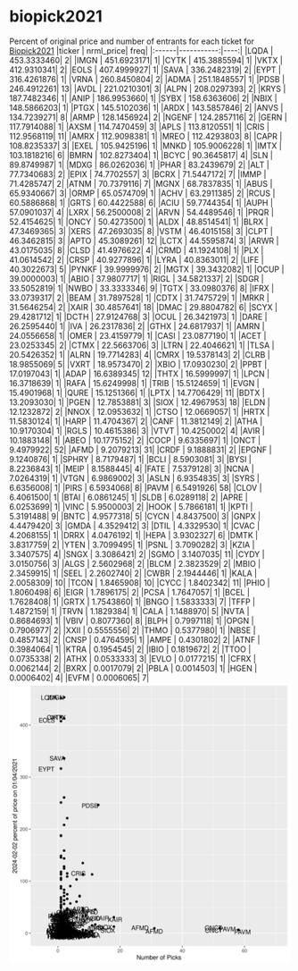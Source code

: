 # biopick2021
Percent of original price and number of entrants for each ticket for [Biopick2021](https://twitter.com/hashtag/Biopick2021)
|ticker |  nrml_price| freq|
|:------|-----------:|----:|
|LQDA   | 453.3333460|    2|
|IMGN   | 451.6923171|    1|
|CYTK   | 415.3885594|    1|
|VKTX   | 412.9310341|    2|
|EOLS   | 407.4999927|    1|
|SAVA   | 336.2482319|    2|
|EYPT   | 316.4261876|    1|
|VRNA   | 260.8450804|    2|
|ADMA   | 251.1848557|    1|
|PDSB   | 246.4912261|   13|
|AVDL   | 221.0210301|    3|
|ALPN   | 208.0297393|    2|
|KRYS   | 187.7482346|    1|
|ANIP   | 186.9953660|    1|
|SYBX   | 158.6363606|    2|
|NBIX   | 148.5866203|    1|
|PTGX   | 145.5102036|    1|
|ARDX   | 143.5857846|    2|
|ANVS   | 134.7239271|    8|
|ARMP   | 128.1456924|    2|
|NGENF  | 124.2857116|    2|
|GERN   | 117.7914088|    1|
|AXSM   | 114.7470459|    3|
|APLS   | 113.8120551|    1|
|CRIS   | 112.9568119|   11|
|AMRX   | 112.9098381|    1|
|MREO   | 112.4293803|    8|
|CAPR   | 108.8235337|    3|
|EXEL   | 105.9425196|    1|
|MNKD   | 105.9006228|    1|
|IMTX   | 103.1818216|    6|
|BMRN   | 102.8273404|    1|
|BCYC   |  90.3645817|    4|
|SLN    |  89.8749987|    1|
|MDXG   |  86.0262036|    1|
|PHAR   |  83.2439679|    2|
|ALT    |  77.7340683|    2|
|EPIX   |  74.7702557|    3|
|BCRX   |  71.5447172|    7|
|IMMP   |  71.4285747|    2|
|ATNM   |  70.7379116|    7|
|MGNX   |  68.7837835|    1|
|ABUS   |  65.9340667|    3|
|ORMP   |  65.0574709|    1|
|ACHV   |  63.2911385|    2|
|RCUS   |  60.5886868|    1|
|GRTS   |  60.4422588|    6|
|ACIU   |  59.7744354|    1|
|AUPH   |  57.0901037|    4|
|LXRX   |  56.2500008|    2|
|ARVN   |  54.4489546|    1|
|PRQR   |  52.4154625|    1|
|ONCY   |  50.4273500|    1|
|ALDX   |  48.8514541|    1|
|BLRX   |  47.3469365|    3|
|XERS   |  47.2693035|    8|
|VSTM   |  46.4015158|    3|
|CLPT   |  46.3462815|    3|
|APTO   |  45.3089261|   12|
|LCTX   |  44.5595874|    3|
|ARWR   |  43.0175035|    8|
|CLSD   |  41.4976622|    4|
|CRMD   |  41.1924108|    1|
|PLX    |  41.0614542|    2|
|CRSP   |  40.9277896|    1|
|LYRA   |  40.8363011|    2|
|LIFE   |  40.3022673|    5|
|PYNKF  |  39.9999976|    2|
|MGTX   |  39.3432082|    1|
|OCUP   |  39.0000003|    1|
|ABIO   |  37.9807717|    1|
|RIGL   |  34.5821337|    2|
|SDGR   |  33.5052819|    1|
|NWBO   |  33.3333346|    9|
|TGTX   |  33.0980376|    8|
|IFRX   |  33.0739317|    2|
|BEAM   |  31.7897528|    1|
|CDTX   |  31.7475729|    1|
|MRKR   |  31.5646254|    2|
|XAIR   |  30.4857641|   18|
|DMAC   |  29.8804782|    6|
|SCYX   |  29.4281712|    1|
|DCTH   |  27.9124768|    3|
|OCUL   |  26.3421973|    1|
|DARE   |  26.2595440|    1|
|IVA    |  26.2317836|    2|
|GTHX   |  24.6817937|    1|
|AMRN   |  24.0556658|    1|
|OMER   |  23.4159779|    1|
|CASI   |  23.0877190|    1|
|ACET   |  23.0253345|    2|
|CTMX   |  22.5663706|    3|
|LTRN   |  22.4046621|    1|
|TLSA   |  20.5426352|    1|
|ALRN   |  19.7714283|    4|
|CMRX   |  19.5378143|    2|
|CLRB   |  18.9855069|    5|
|VXRT   |  18.9573470|    2|
|XBIO   |  17.0930230|    2|
|PPBT   |  17.0197043|    1|
|ADAP   |  16.6389345|   12|
|THTX   |  16.5999997|    1|
|LPCN   |  16.3718639|    1|
|RAFA   |  15.6249998|    1|
|TRIB   |  15.5124659|    1|
|EVGN   |  15.4901968|    1|
|QURE   |  15.1251366|    1|
|LPTX   |  14.7706429|   11|
|BDTX   |  13.2093030|    1|
|PGEN   |  12.7853881|    3|
|SIOX   |  12.4967953|   18|
|ELDN   |  12.1232872|    2|
|NNOX   |  12.0953632|    1|
|CTSO   |  12.0669057|    1|
|HRTX   |  11.5830124|    1|
|HARP   |  11.4704367|    2|
|CANF   |  11.3812149|    2|
|ATHA   |  10.9170304|    1|
|RGLS   |  10.4615386|    3|
|VTVT   |  10.4250002|    4|
|AVIR   |  10.1883148|    1|
|ABEO   |  10.1775152|    2|
|COCP   |   9.6335697|    1|
|ONCT   |   9.4979922|   52|
|AFMD   |   9.2079213|   31|
|CRDF   |   9.1888831|    2|
|EPGNF  |   9.1240876|    1|
|SPHRY  |   8.7179487|    1|
|BCLI   |   8.5903081|    3|
|BYSI   |   8.2236843|    1|
|MEIP   |   8.1588445|    4|
|FATE   |   7.5379128|    3|
|NCNA   |   7.0264319|    1|
|VTGN   |   6.9869002|    3|
|ASLN   |   6.9354835|    3|
|SYRS   |   6.6356008|    1|
|PIRS   |   6.5934068|    8|
|PAVM   |   6.5491926|   58|
|CLOV   |   6.4061500|    1|
|BTAI   |   6.0861245|    1|
|SLDB   |   6.0289118|    2|
|APRE   |   6.0253699|    1|
|VINC   |   5.9500003|    2|
|HOOK   |   5.7866181|    1|
|KPTI   |   5.3191488|    9|
|BNTC   |   4.9577318|    5|
|CYCN   |   4.8437500|    3|
|GNPX   |   4.4479420|    3|
|GMDA   |   4.3529412|    3|
|DTIL   |   4.3329530|    1|
|CVAC   |   4.2068155|    1|
|DRRX   |   4.0476192|    1|
|HEPA   |   3.9302327|    6|
|DMTK   |   3.8317759|    2|
|YTEN   |   3.7099495|    1|
|PSNL   |   3.7090282|    3|
|KZIA   |   3.3407575|    4|
|SNGX   |   3.3086421|    2|
|SGMO   |   3.1407035|   11|
|CYDY   |   3.0150756|    3|
|ALGS   |   2.5602968|    2|
|BLCM   |   2.3823529|    2|
|MBIO   |   2.3459915|    1|
|SEEL   |   2.2602740|    2|
|CWBR   |   2.1944446|    1|
|KALA   |   2.0058309|   10|
|TCON   |   1.8465908|   10|
|CYCC   |   1.8402342|   11|
|PHIO   |   1.8060498|    6|
|EIGR   |   1.7896175|    2|
|PCSA   |   1.7647057|    1|
|BCEL   |   1.7628408|    1|
|GRTX   |   1.7543860|    1|
|BNGO   |   1.5833333|    7|
|TFFP   |   1.4872159|    1|
|TRVN   |   1.1829384|    1|
|CALA   |   1.1488970|    5|
|NVTA   |   0.8684693|    1|
|VBIV   |   0.8077360|    8|
|BLPH   |   0.7997118|    1|
|OPGN   |   0.7906977|    2|
|XXII   |   0.5555556|    2|
|THMO   |   0.5377980|    1|
|NBSE   |   0.4857143|    2|
|CNSP   |   0.4764595|    1|
|AMPE   |   0.4301802|    2|
|ATNF   |   0.3984064|    1|
|KTRA   |   0.1954545|    2|
|IBIO   |   0.1819672|    2|
|TTOO   |   0.0735338|    2|
|ATHX   |   0.0533333|    3|
|EVLO   |   0.0177215|    1|
|CFRX   |   0.0062144|    2|
|BXRX   |   0.0017079|    2|
|PBLA   |   0.0014503|    1|
|HGEN   |   0.0006402|    4|
|EVFM   |   0.0006065|    7|
![retvspicks](biopicks.png?raw=true)
